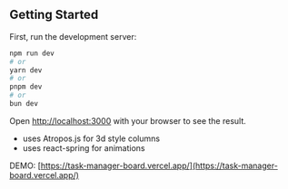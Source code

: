 ## Getting Started

First, run the development server:

```bash
npm run dev
# or
yarn dev
# or
pnpm dev
# or
bun dev
```

Open [http://localhost:3000](http://localhost:3000) with your browser to see the result.

- uses Atropos.js for 3d style columns
- uses react-spring for animations

DEMO: [https://task-manager-board.vercel.app/](https://task-manager-board.vercel.app/)
